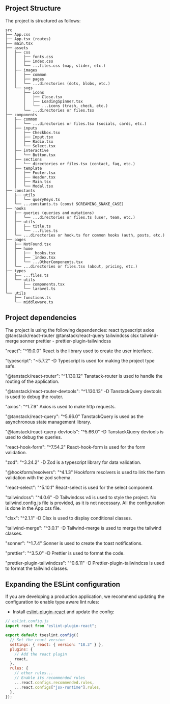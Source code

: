 ## Project Structure

The project is structured as follows:

```
src
├── App.css
├── App.tsx (routes)
├── main.tsx
├── assets
│   ├── css
│   │   ├── fonts.css
│   │   ├── index.css
│   │   └── ...files.css (map, slider, etc.)
│   ├── images
│   │   ├── common
│   │   ├── pages
│   │   └── ...directories (dots, blobs, etc.)
│   └── svgs
│       ├── icons
│       │   ├── Close.tsx
│       │   ├── LoadingSpinner.tsx
│       │   └── ...icons (trash, check, etc.)
│       └── ...directories or files.tsx
├── components
│   ├── common
│   │   └── ...directories or files.tsx (socials, cards, etc.)
│   ├── inputs
│   │   ├── Checkbox.tsx
│   │   ├── Input.tsx
│   │   ├── Radio.tsx
│   │   └── Select.tsx
│   ├── interactive
│   │   └── Button.tsx
│   ├── sections
│   │   └── directories or files.tsx (contact, faq, etc.)
│   ├── template
│   │   ├── Footer.tsx
│   │   ├── Header.tsx
│   │   ├── Main.tsx
│   │   └── Modal.tsx
├── constants
│   ├── utils
│   │   └── queryKeys.ts
│   └── ...constants.ts (const SCREAMING_SNAKE_CASE)
├── hooks
│   ├── queries (queries and mutations)
│   │   └── ...directories or files.ts (user, team, etc.)
│   ├── utils
│   │   ├── title.ts
│   │   └── ...files.ts
│   └── ...directories or hook.ts for common hooks (auth, posts, etc.)
├── pages
│   ├── NotFound.tsx
│   ├── home
│   │   ├── _hooks.tsx
│   │   ├── _index.tsx
│   │   └── ...OtherComponents.tsx
│   └── ...directories or files.tsx (about, pricing, etc.)
├── types
│   ├── ...files.ts
│   └── utils
│       ├── components.tsx
│       └── laravel.ts
└── utils
    ├── functions.ts
    └── middleware.ts
```

## Project dependencies

The project is using the following dependencies:
react
typescript
axios
@tanstack/react-router
@tanstack/react-query
tailwindcss
clsx
tailwind-merge
sonner
prettier - prettier-plugin-tailwindcss

"react": "^19.0.0"
React is the library used to create the user interface.

"typescript": "~5.7.2" -D
Typescript is used for making the project type safe.

"@tanstack/react-router": "^1.130.12"
Tanstack-router is used to handle the routing of the application.

"@tanstack/react-router-devtools": "^1.130.13" -D
TanstackQuery devtools is used to debug the router.

"axios": "^1.7.9"
Axios is used to make http requests.

"@tanstack/react-query": "^5.66.0"
TanstackQuery is used as the asynchronous state management library.

"@tanstack/react-query-devtools": "^5.66.0" -D
TanstackQuery devtools is used to debug the queries.

"react-hook-form": "^7.54.2"
React-hook-form is used for the form validation.

"zod": "^3.24.2" -D
Zod is a typescript library for data validation.

"@hookform/resolvers": "^4.1.3"
Hookform resolvers is used to link the form validation with the zod schema.

"react-select": "^5.10.1"
React-select is used for the select component.

"tailwindcss": "^4.0.6" -D
Tailwindcss v4 is used to style the project. No tailwind.config.js file is provided, as it is not necessary. All the configuration is done in the App.css file.

"clsx": "^2.1.1" -D
Clsx is used to display conditional classes.

"tailwind-merge": "^3.0.1" -D
Tailwind-merge is used to merge the tailwind classes.

"sonner": "^1.7.4"
Sonner is used to create the toast notifications.

"prettier": "^3.5.0" -D
Prettier is used to format the code.

"prettier-plugin-tailwindcss": "^0.6.11" -D
Prettier-plugin-tailwindcss is used to format the tailwind classes.

## Expanding the ESLint configuration

If you are developing a production application, we recommend updating the configuration to enable type aware lint rules:

- Install [eslint-plugin-react](https://github.com/jsx-eslint/eslint-plugin-react) and update the config:

```js
// eslint.config.js
import react from "eslint-plugin-react";

export default tseslint.config({
  // Set the react version
  settings: { react: { version: "18.3" } },
  plugins: {
    // Add the react plugin
    react,
  },
  rules: {
    // other rules...
    // Enable its recommended rules
    ...react.configs.recommended.rules,
    ...react.configs["jsx-runtime"].rules,
  },
});
```
